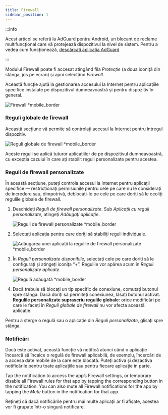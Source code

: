 ```yaml
---
title: Firewall
sidebar_position: 1
---
```


:::info

Acest articol se referă la AdGuard pentru Android, un blocant de reclame multifuncțional care vă protejează dispozitivul la nivel de sistem. Pentru a vedea cum funcționează, [descărcați aplicația AdGuard](https://agrd.io/download-kb-adblock)

:::

Modulul Firewall poate fi accesat atingând fila _Protecție_ (a doua iconiță din stânga, jos pe ecran) și apoi selectând _Firewall_.

Această funcție ajută la gestionarea accesului la Internet pentru aplicațiile specifice instalate pe dispozitivul dumneavoastră și pentru dispozitiv în general.

![Firewall \*mobile\_border](https://cdn.adtidy.org/blog/new/gdn94firewall.png)

### Reguli globale de firewall

Această secțiune vă permite să controlați accesul la Internet pentru întregul dispozitiv.

![Reguli globale de firewall \*mobile\_border](https://cdn.adtidy.org/blog/new/4zx2nhglobal_rules.png)

Aceste reguli se aplică tuturor aplicațiilor de pe dispozitivul dumneavoastră, cu excepția cazului în care ați stabilit reguli personalizate pentru acestea.

### Reguli de firewall personalizate

În această secțiune, puteți controla accesul la Internet pentru aplicații specifice — restricționați permisiunile pentru cele pe care nu le considerați de încredere sau, dimpotrivă, deblocați-le pe cele pe care doriți să le ocoliți regulile globale de firewall.

1. Deschideți _Reguli de firewall personalizate_. Sub _Aplicații cu reguli personalizate_, atingeți _Adăugați aplicație_.

   ![Reguli de firewall personalizate \*mobile\_border](https://cdn.adtidy.org/blog/new/qkxpecustom_rules.png)

2. Selectați aplicația pentru care doriți să stabiliți reguli individuale.

   ![Adăugarea unei aplicații la regulile de firewall personalizate \*mobile\_border](https://cdn.adtidy.org/blog/new/2db47fadding_app.png)

3. În _Reguli personalizate disponibile_, selectați cele pe care doriți să le configurați și atingeți iconița “+”. Regulile vor apărea acum în _Reguli personalizate aplicate_.

   ![Regulă adăugată \*mobile\_border](https://cdn.adtidy.org/blog/new/6fzjladded_rule.png)

4. Dacă trebuie să blocați un tip specific de conexiune, comutați butonul spre stânga. Dacă doriți să permiteți conexiunea, lăsați butonul activat. **Regulile personalizate suprascriu regulile globale**: orice modificări pe care le faceți în _Reguli globale de firewall_ nu vor afecta această aplicație.

Pentru a șterge o regulă sau o aplicație din _Reguli personalizate_, glisați spre stânga.

### Notificări

Dacă este activat, această funcție vă notifică atunci când o aplicație încearcă să încalce o regulă de firewall aplicabilă, de exemplu, încercări de a accesa date mobile de la care este blocată. Puteți activa și dezactiva notificările pentru toate aplicațiile sau pentru fiecare aplicație în parte.

Tap the notification to access the app’s Firewall settings, or temporary disable all Firewall rules for that app by tapping the corresponding button in the notification. You can also mute all Firewall notifications for the app by tapping the _Mute_ button in the notification for that app.

Rețineți că dacă notificările pentru mai multe aplicații ar fi afișate, acestea vor fi grupate într-o singură notificare.
